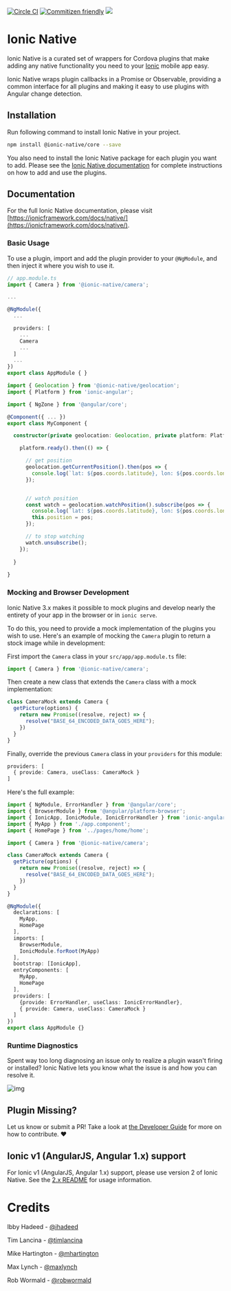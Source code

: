 [![Circle CI](https://circleci.com/gh/ionic-team/ionic-native.svg?style=shield)](https://circleci.com/gh/ionic-team/ionic-native) [![Commitizen friendly](https://img.shields.io/badge/commitizen-friendly-brightgreen.svg)](http://commitizen.github.io/cz-cli/) ![](https://img.shields.io/npm/v/@ionic-native/core.svg)


# Ionic Native

Ionic Native is a curated set of wrappers for Cordova plugins that make adding any native functionality you need to your [Ionic](https://ionicframework.com/) mobile app easy.

Ionic Native wraps plugin callbacks in a Promise or Observable, providing a common interface for all plugins and making it easy to use plugins with Angular change detection.

## Installation

Run following command to install Ionic Native in your project.
```bash
npm install @ionic-native/core --save
```

You also need to install the Ionic Native package for each plugin you want to add. Please see the [Ionic Native documentation](https://ionicframework.com/docs/native/) for complete instructions on how to add and use the plugins.

## Documentation

For the full Ionic Native documentation, please visit [https://ionicframework.com/docs/native/](https://ionicframework.com/docs/native/).

### Basic Usage

To use a plugin, import and add the plugin provider to your `@NgModule`, and then inject it where you wish to use it.

```typescript
// app.module.ts
import { Camera } from '@ionic-native/camera';

...

@NgModule({
  ...

  providers: [
    ...
    Camera
    ...
  ]
  ...
})
export class AppModule { }
```

```typescript
import { Geolocation } from '@ionic-native/geolocation';
import { Platform } from 'ionic-angular';

import { NgZone } from '@angular/core';

@Component({ ... })
export class MyComponent {

  constructor(private geolocation: Geolocation, private platform: Platform) {

    platform.ready().then(() => {

      // get position
      geolocation.getCurrentPosition().then(pos => {
        console.log(`lat: ${pos.coords.latitude}, lon: ${pos.coords.longitude}`)
      });


      // watch position
      const watch = geolocation.watchPosition().subscribe(pos => {
        console.log(`lat: ${pos.coords.latitude}, lon: ${pos.coords.longitude}`)
        this.position = pos;
      });

      // to stop watching
      watch.unsubscribe();
    });
    
  }
  
}
```

### Mocking and Browser Development

Ionic Native 3.x makes it possible to mock plugins and develop nearly the entirety of your app in the browser or in `ionic serve`.

To do this, you need to provide a mock implementation of the plugins you wish to use. Here's an example of mocking the `Camera` plugin to return a stock image while in development:

First import the `Camera` class in your `src/app/app.module.ts` file:

```typescript
import { Camera } from '@ionic-native/camera';
```

Then create a new class that extends the `Camera` class with a mock implementation:

```typescript
class CameraMock extends Camera {
  getPicture(options) {
    return new Promise((resolve, reject) => {
      resolve("BASE_64_ENCODED_DATA_GOES_HERE");
    })
  }
}
```

Finally, override the previous `Camera` class in your `providers` for this module:

```typescript
providers: [
  { provide: Camera, useClass: CameraMock }
]
```

Here's the full example:

```typescript
import { NgModule, ErrorHandler } from '@angular/core';
import { BrowserModule } from '@angular/platform-browser';
import { IonicApp, IonicModule, IonicErrorHandler } from 'ionic-angular';
import { MyApp } from './app.component';
import { HomePage } from '../pages/home/home';

import { Camera } from '@ionic-native/camera';

class CameraMock extends Camera {
  getPicture(options) {
    return new Promise((resolve, reject) => {
      resolve("BASE_64_ENCODED_DATA_GOES_HERE");
    })
  }
}

@NgModule({
  declarations: [
    MyApp,
    HomePage
  ],
  imports: [
    BrowserModule,
    IonicModule.forRoot(MyApp)
  ],
  bootstrap: [IonicApp],
  entryComponents: [
    MyApp,
    HomePage
  ],
  providers: [
    {provide: ErrorHandler, useClass: IonicErrorHandler},
    { provide: Camera, useClass: CameraMock }
  ]
})
export class AppModule {}
```


### Runtime Diagnostics

Spent way too long diagnosing an issue only to realize a plugin wasn't firing or installed? Ionic Native lets you know what the issue is and how you can resolve it.

![img](https://ionic-io-assets.s3.amazonaws.com/ionic-native-console.png)


## Plugin Missing?
Let us know or submit a PR! Take a look at [the Developer Guide](https://github.com/ionic-team/ionic-native/blob/master/DEVELOPER.md) for more on how to contribute. :heart:

## Ionic v1 (AngularJS, Angular 1.x) support

For Ionic v1 (AngularJS, Angular 1.x) support, please use version 2 of Ionic Native. See the [2.x README](https://github.com/ionic-team/ionic-native/blob/v2.x/README.md) for usage information.

# Credits

Ibby Hadeed - [@ihadeed](https://github.com/ihadeed)

Tim Lancina - [@timlancina](https://twitter.com/timlancina)

Mike Hartington - [@mhartington](https://twitter.com/mhartington)

Max Lynch - [@maxlynch](https://twitter.com/maxlynch)

Rob Wormald - [@robwormald](https://twitter.com/robwormald)
